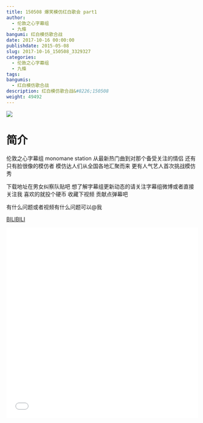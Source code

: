 ```yaml
---
title: 150508 爆笑模仿红白歌会 part1
author: 
  - 伦敦之心字幕组
  - 九條
bangumi: 红白模仿歌合战
date: 2017-10-16 00:00:00
publishdate: 2015-05-08
slug: 2017-10-16_150508_3329327
categories: 
  - 伦敦之心字幕组
  - 九條
tags: 
bangumis: 
  - 红白模仿歌合战
description: 红白模仿歌合战&#8226;150508
weight: 49492
---
```


![](https://i.imgur.com/rcps2hh.jpg)

# 简介  
伦敦之心字幕组 monomane  station 从最新热门曲到对那个备受关注的情侣 还有只有脸很像的模仿者 模仿达人们从全国各地汇聚而来 更有人气艺人首次挑战模仿秀 


下载地址在男女纠察队贴吧 想了解字幕组更新动态的请关注字幕组微博或者直接关注我 喜欢的就投个硬币 收藏下视频 贡献点弹幕吧


有什么问题或者视频有什么问题可以@我

  [BILIBILI](https://www.bilibili.com/video/av3329327/)


<div class="vcontainer">  <iframe class='video' src="//www.bilibili.com/html/html5player.html?cid=5265133&aid=3329327" width="100%" height="500" frameborder="0" allowfullscreen="allowfullscreen"></iframe></div>
